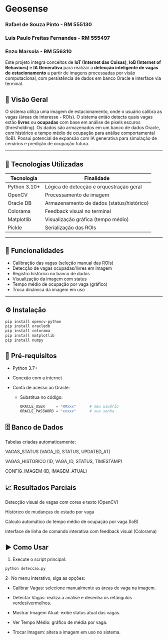 # Geosense

### Rafael de Souza Pinto - RM 555130
### Luis Paulo Freitas Fernandes - RM 555497
### Enzo Marsola - RM 556310

Este projeto integra conceitos de **IoT (Internet das Coisas)**, **IoB (Internet of Behaviors)** e **IA Generativa** para realizar a **detecção inteligente de vagas de estacionamento** a partir de imagens processadas por visão computacional, com persistência de dados em banco Oracle e interface via terminal.

## 🧠 Visão Geral

O sistema utiliza uma imagem de estacionamento, onde o usuário calibra as vagas (áreas de interesse - ROIs). O sistema então detecta quais vagas estão **livres** ou **ocupadas** com base em análise de pixels escuros (thresholding). Os dados são armazenados em um banco de dados Oracle, com histórico e tempo médio de ocupação para análise comportamental (IoB). Possui potencial de expansão com IA generativa para simulação de cenários e predição de ocupação futura.

---

## 🚀 Tecnologias Utilizadas

| Tecnologia       | Finalidade                               |
|------------------|-------------------------------------------|
| Python 3.10+     | Lógica de detecção e orquestração geral   |
| OpenCV           | Processamento de imagem                   |
| Oracle DB        | Armazenamento de dados (status/histórico) |
| Colorama         | Feedback visual no terminal               |
| Matplotlib       | Visualização gráfica (tempo médio)        |
| Pickle           | Serialização das ROIs                     |

---

## 📸 Funcionalidades

- Calibração das vagas (seleção manual das ROIs)
- Detecção de vagas ocupadas/livres em imagem
- Registro histórico no banco de dados
- Visualização da imagem com status
- Tempo médio de ocupação por vaga (gráfico)
- Troca dinâmica da imagem em uso
---


## ⚙️ Instalação
```bash
pip install opencv-python
pip install oracledb
pip install colorama
pip install matplotlib
pip install numpy
```
## 🧠 Pré-requisitos
- Python 3.7+

- Conexão com a internet

- Conta de acesso ao Oracle:
  - Substitua no código:
      ```python
      ORACLE_USER     = "RMxxx"      # seu usuário
      ORACLE_PASSWORD = "xxxxx"      # sua senha
      ```

## 🗄️ Banco de Dados
Tabelas criadas automaticamente:

VAGAS_STATUS (VAGA_ID, STATUS, UPDATED_AT)

VAGAS_HISTORICO (ID, VAGA_ID, STATUS, TIMESTAMP)

CONFIG_IMAGEM (ID, IMAGEM_ATUAL)

## 📈 Resultados Parciais
Detecção visual de vagas com cores e texto (OpenCV)

Histórico de mudanças de estado por vaga

Cálculo automático do tempo médio de ocupação por vaga (IoB)

Interface de linha de comando interativa com feedback visual (Colorama)

## ▶️ Como Usar

1. Execute o script principal:

```bash
python deteccao.py
```

2- No menu interativo, siga as opções:

-  Calibrar Vagas: selecione manualmente as áreas de vaga na imagem.

-  Detectar Vagas: realiza a análise e desenha os retângulos verdes/vermelhos.

-  Mostrar Imagem Atual: exibe status atual das vagas.

-  Ver Tempo Médio: gráfico de média por vaga.

-  Trocar Imagem: altera a imagem em uso no sistema.
  
